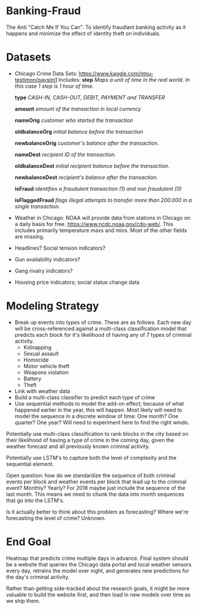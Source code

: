 # Banking-Fraud
The Anti "Catch Me If You Can". To identify fraudlant banking activity as it happens and minimize the effect of identity theft on individuals. 

# Datasets
- Chicago Crime Data Sets: 
https://www.kaggle.com/ntnu-testimon/paysim1
Includes:
    <strong>step</strong>
    <em>Maps a unit of time in the real world. In this case 1 step is 1 hour of time.</em>
    
    <strong>type</strong>
    <em>CASH-IN, CASH-OUT, DEBIT, PAYMENT and TRANSFER</em>
    
    <strong>amount</strong>
    <em>amount of the transaction in local currency</em>
    
    <strong>nameOrig</strong>
    <em>customer who started the transaction</em>
    
    <strong>oldbalanceOrg</strong>
    <em>initial balance before the transaction</em>
    
    <strong>newbalanceOrig</strong>
    <em>customer's balance after the transaction.</em>
    
    <strong>nameDest</strong>
    <em>recipient ID of the transaction.</em>
    
    <strong>oldbalanceDest</strong>
    <em>initial recipient balance before the transaction.</em>
    
    <strong>newbalanceDest</strong>
    <em>recipient's balance after the transaction.</em>
    
    <strong>isFraud</strong>
    <em>identifies a fraudulent transaction (1) and non fraudulent (0)</em>
    
    <strong>isFlaggedFraud</strong>
    <em>flags illegal attempts to transfer more than 200.000 in a single transaction.</em>

- Weather in Chicago: NOAA will provide data from stations in Chicago on a daily basis for free.
https://www.ncdc.noaa.gov/cdo-web/. This includes primarily temperature maxs and mins. Most of the other fields are missing.

- Headlines? Social tension indicators?
- Gun availability indicators? 
- Gang rivalry indicators? 
- Housing price indicators; social status change data


# Modeling Strategy
- Break up events into types of crime. These are as follows. Each new day will be cross-referenced against a multi-class classification model that predicts each block for it's likelihood of having any of 7 types of criminal activity.
    - Kidnapping
    - Sexual assault 
    - Homocide
    - Motor vehicle theft 
    - Weapons violation
    - Battery
    - Theft
- Link with weather data
- Build a multi-class classifier to predict each type of crime
- Use sequential methods to model the add-on effect; because of what happened earlier in the year, this will happen. Most likely will need to model the sequence in a discrete window of time: One month? One quarter? One year? Will need to experiment here to find the right windo. 

Potentially use multi-class classification to rank blocks in the city based on their likelihood of having a type of crime in the coming day, given the weather forecast and all previously known criminal activity. 


Potentially use LSTM's to capture both the level of complexity and the sequential element. 

Open question: how do we standardize the sequence of both criminal events per block and weather events per block that lead up to the criminal event? Monthly? Yearly? For 2018 maybe just include the sequence of the last month. This means we need to chunk the data into month sequences that go into the LSTM's.

Is it actually better to think about this problem as forecasting? Where we're forecasting the level of crime? Unknown.

# End Goal
Heatmap that predicts crime multiple days in advance. Final system should be a website that queries the Chicago data portal and local weather sensors every day, retrains the model over night, and generates new predictions for the day's criminal activity.

Rather than getting side-tracked about the research goals, it might be more valuable to build the website first, and then load in new models over time as we ship them.
